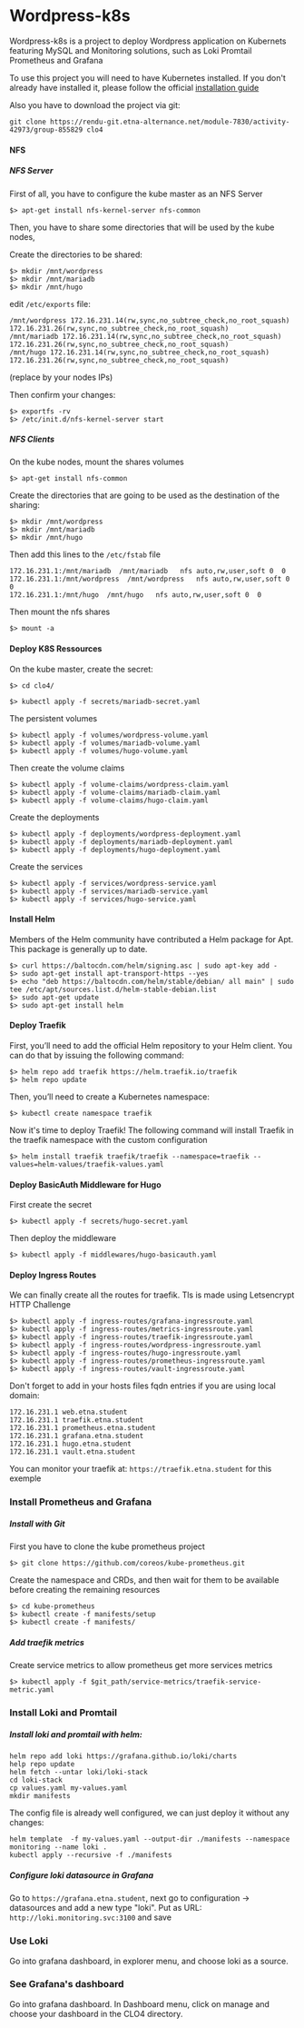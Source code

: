 # Wordpress-k8s

Wordpress-k8s is a project to deploy Wordpress application on Kubernets featuring MySQL and Monitoring solutions, such as Loki Promtail Prometheus and Grafana

To use this project you will need to have Kubernetes installed. If you don't already have installed it, please follow the official [installation guide](https://kubernetes.io/docs/setup/)

Also you have to download the project via git:
```
git clone https://rendu-git.etna-alternance.net/module-7830/activity-42973/group-855829 clo4
```

#### NFS

##### NFS Server

First of all, you have to configure the kube master as an NFS Server 
```
$> apt-get install nfs-kernel-server nfs-common
```
Then, you have to share some directories that will be used by the kube nodes, 

Create the directories to be shared:
```
$> mkdir /mnt/wordpress
$> mkdir /mnt/mariadb
$> mkdir /mnt/hugo
```

edit `/etc/exports` file:
```
/mnt/wordpress 172.16.231.14(rw,sync,no_subtree_check,no_root_squash) 172.16.231.26(rw,sync,no_subtree_check,no_root_squash)
/mnt/mariadb 172.16.231.14(rw,sync,no_subtree_check,no_root_squash) 172.16.231.26(rw,sync,no_subtree_check,no_root_squash)
/mnt/hugo 172.16.231.14(rw,sync,no_subtree_check,no_root_squash) 172.16.231.26(rw,sync,no_subtree_check,no_root_squash)
```
(replace by your nodes IPs)

Then confirm your changes:
```
$> exportfs -rv
$> /etc/init.d/nfs-kernel-server start
```

##### NFS Clients
On the kube nodes, mount the shares volumes
```
$> apt-get install nfs-common
```

Create the directories that are going to be used as the destination of the sharing:
```
$> mkdir /mnt/wordpress
$> mkdir /mnt/mariadb
$> mkdir /mnt/hugo
```

Then add this lines to the `/etc/fstab` file
```
172.16.231.1:/mnt/mariadb  /mnt/mariadb   nfs auto,rw,user,soft 0  0
172.16.231.1:/mnt/wordpress  /mnt/wordpress   nfs auto,rw,user,soft 0  0
172.16.231.1:/mnt/hugo  /mnt/hugo   nfs auto,rw,user,soft 0  0
```

Then mount the nfs shares
```
$> mount -a
```

#### Deploy K8S Ressources
On the kube master, create the secret:

```
$> cd clo4/
```

```
$> kubectl apply -f secrets/mariadb-secret.yaml
```

The persistent volumes
```
$> kubectl apply -f volumes/wordpress-volume.yaml
$> kubectl apply -f volumes/mariadb-volume.yaml
$> kubectl apply -f volumes/hugo-volume.yaml
```

Then create the volume claims
```
$> kubectl apply -f volume-claims/wordpress-claim.yaml
$> kubectl apply -f volume-claims/mariadb-claim.yaml
$> kubectl apply -f volume-claims/hugo-claim.yaml
```

Create the deployments
```
$> kubectl apply -f deployments/wordpress-deployment.yaml
$> kubectl apply -f deployments/mariadb-deployment.yaml
$> kubectl apply -f deployments/hugo-deployment.yaml
```
Create the services
```
$> kubectl apply -f services/wordpress-service.yaml
$> kubectl apply -f services/mariadb-service.yaml
$> kubectl apply -f services/hugo-service.yaml
```

#### Install Helm
Members of the Helm community have contributed a Helm package for Apt. This package is generally up to date.
```
$> curl https://baltocdn.com/helm/signing.asc | sudo apt-key add -
$> sudo apt-get install apt-transport-https --yes
$> echo "deb https://baltocdn.com/helm/stable/debian/ all main" | sudo tee /etc/apt/sources.list.d/helm-stable-debian.list
$> sudo apt-get update
$> sudo apt-get install helm
```

#### Deploy Traefik
First, you’ll need to add the official Helm repository to your Helm client. You can do that by issuing the following command:
```
$> helm repo add traefik https://helm.traefik.io/traefik
$> helm repo update
```

Then, you’ll need to create a Kubernetes namespace:
```
$> kubectl create namespace traefik
```
Now it's time to deploy Traefik! The following command will install Traefik in the traefik namespace with the custom configuration

``` 
$> helm install traefik traefik/traefik --namespace=traefik --values=helm-values/traefik-values.yaml
```

#### Deploy BasicAuth Middleware for Hugo
First create the secret
```
$> kubectl apply -f secrets/hugo-secret.yaml
```
Then deploy the middleware
```
$> kubectl apply -f middlewares/hugo-basicauth.yaml
```

#### Deploy Ingress Routes
We can finally create all the routes for traefik. Tls is made using Letsencrypt HTTP Challenge
```
$> kubectl apply -f ingress-routes/grafana-ingressroute.yaml
$> kubectl apply -f ingress-routes/metrics-ingressroute.yaml
$> kubectl apply -f ingress-routes/traefik-ingressroute.yaml
$> kubectl apply -f ingress-routes/wordpress-ingressroute.yaml
$> kubectl apply -f ingress-routes/hugo-ingressroute.yaml
$> kubectl apply -f ingress-routes/prometheus-ingressroute.yaml
$> kubectl apply -f ingress-routes/vault-ingressroute.yaml
```

Don't forget to add in your hosts files fqdn entries if you are using local domain:
```
172.16.231.1 web.etna.student
172.16.231.1 traefik.etna.student
172.16.231.1 prometheus.etna.student
172.16.231.1 grafana.etna.student
172.16.231.1 hugo.etna.student
172.16.231.1 vault.etna.student
```

You can monitor your traefik at:
`https://traefik.etna.student` for this exemple

### Install Prometheus and Grafana

##### Install with Git
First you have to clone the kube prometheus project
```
$> git clone https://github.com/coreos/kube-prometheus.git
```

Create the namespace and CRDs, and then wait for them to be available before creating the remaining resources
```
$> cd kube-prometheus
$> kubectl create -f manifests/setup 
$> kubectl create -f manifests/
```
##### Add traefik metrics
Create service metrics to allow prometheus get more services metrics
```
$> kubectl apply -f $git_path/service-metrics/traefik-service-metric.yaml
```

### Install Loki and Promtail

##### Install loki and promtail with helm:
```
helm repo add loki https://grafana.github.io/loki/charts
help repo update
helm fetch --untar loki/loki-stack
cd loki-stack
cp values.yaml my-values.yaml
mkdir manifests
```
The config file is already well configured, we can just deploy it without any changes: 

```
helm template  -f my-values.yaml --output-dir ./manifests --namespace monitoring --name loki .
kubectl apply --recursive -f ./manifests
```

##### Configure loki datasource in Grafana
Go to `https://grafana.etna.student`, next go to configuration -> datasources
and add a new type "loki".
Put as URL: `http://loki.monitoring.svc:3100` and save

### Use Loki
Go into grafana dashboard, in explorer menu, and choose loki as a source.

### See Grafana's dashboard
Go into grafana dashboard. In Dashboard menu, click on manage and choose your dashboard in the CLO4 directory.
